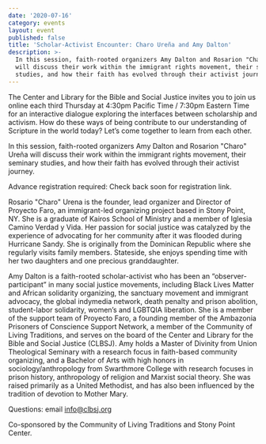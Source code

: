 ```yaml
---
date: '2020-07-16'
category: events
layout: event
published: false
title: 'Scholar-Activist Encounter: Charo Ureña and Amy Dalton'
description: >-
  In this session, faith-rooted organizers Amy Dalton and Rosarion "Charo" Ureña
  will discuss their work within the immigrant rights movement, their seminary
  studies, and how their faith has evolved through their activist journey.
---
```

The Center and Library for the Bible and Social Justice invites you to
join us online each third Thursday at 4:30pm Pacific Time / 7:30pm
Eastern Time for an interactive dialogue exploring the interfaces
between scholarship and activism. How do these ways of being contribute
to our understanding of Scripture in the world today? Let’s come
together to learn from each other.

In this session, faith-rooted organizers Amy Dalton and Rosarion "Charo"
Ureña will discuss their work within the immigrant rights movement,
their seminary studies, and how their faith has evolved through their
activist journey.

Advance registration required: Check back soon for registration link.

Rosario "Charo" Urena is the founder, lead organizer and Director of
Proyecto Faro, an immigrant-led organizing project based in Stony Point,
NY. She is a graduate of Kairos School of Ministry and a member of
Iglesia Camino Verdad y Vida. Her passion for social justice was
catalyzed by the experience of advocating for her community after it was
flooded during Hurricane Sandy. She is originally from the Dominican
Republic where she regularly visits family members. Stateside, she
enjoys spending time with her two daughters and one precious granddaughter.

Amy Dalton is a faith-rooted scholar-activist who has been an
“observer-participant” in many social justice movements, including Black
Lives Matter and African solidarity organizing, the sanctuary movement
and immigrant advocacy, the global indymedia network, death penalty and
prison abolition, student-labor solidarity, women’s and LGBTQIA
liberation. She is a member of the support team of Proyecto Faro, a
founding member of the Ambazonia Prisoners of Conscience Support
Network, a member of the Community of Living Traditions, and serves on
the board of the Center and Library for the Bible and Social Justice
(CLBSJ). Amy holds a Master of Divinity from Union Theological Seminary
with a research focus in faith-based community organizing, and a
Bachelor of Arts with high honors in sociology/anthropology from
Swarthmore College with research focuses in prison history, anthropology
of religion and Marxist social theory. She was raised primarily as a
United Methodist, and has also been influenced by the tradition of
devotion to Mother Mary.

Questions: email [info@clbsj.org](mailto:info@clbsj.org)

Co-sponsored by the Community of Living Traditions and Stony Point Center.
